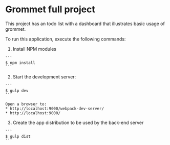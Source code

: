 # Grommet full project

This project has an todo list with a dashboard that illustrates basic usage
of grommet.

To run this application, execute the following commands:

  1. Install NPM modules

    ```
    $ npm install
    ```

  2. Start the development server:

    ```
    $ gulp dev
    ```
    
    Open a browser to:
    * http://localhost:9000/webpack-dev-server/
    * http://localhost:9000/

  3. Create the app distribution to be used by the back-end server

    ```
    $ gulp dist
    ```
